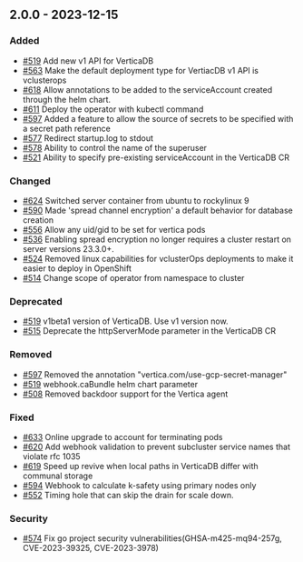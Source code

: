 ## 2.0.0 - 2023-12-15
### Added
* [#519](https://github.com/vertica/vertica-kubernetes/issues/519) Add new v1 API for VerticaDB
* [#563](https://github.com/vertica/vertica-kubernetes/issues/563) Make the default deployment type for VertiacDB v1 API is vclusterops
* [#618](https://github.com/vertica/vertica-kubernetes/issues/618) Allow annotations to be added to the serviceAccount created through the helm chart.
* [#611](https://github.com/vertica/vertica-kubernetes/issues/611) Deploy the operator with kubectl command
* [#597](https://github.com/vertica/vertica-kubernetes/issues/597) Added a feature to allow the source of secrets to be specified with a secret path reference
* [#577](https://github.com/vertica/vertica-kubernetes/issues/577) Redirect startup.log to stdout
* [#578](https://github.com/vertica/vertica-kubernetes/issues/578) Ability to control the name of the superuser
* [#521](https://github.com/vertica/vertica-kubernetes/issues/521) Ability to specify pre-existing serviceAccount in the VerticaDB CR
### Changed
* [#624](https://github.com/vertica/vertica-kubernetes/issues/624) Switched server container from ubuntu to rockylinux 9
* [#590](https://github.com/vertica/vertica-kubernetes/issues/590) Made 'spread channel encryption' a default behavior for database creation
* [#556](https://github.com/vertica/vertica-kubernetes/issues/556) Allow any uid/gid to be set for vertica pods
* [#536](https://github.com/vertica/vertica-kubernetes/issues/536) Enabling spread encryption no longer requires a cluster restart on server versions 23.3.0+.
* [#524](https://github.com/vertica/vertica-kubernetes/issues/524) Removed linux capabilities for vclusterOps deployments to make it easier to deploy in OpenShift
* [#514](https://github.com/vertica/vertica-kubernetes/issues/514) Change scope of operator from namespace to cluster
### Deprecated
* [#519](https://github.com/vertica/vertica-kubernetes/issues/519) v1beta1 version of VerticaDB. Use v1 version now.
* [#515](https://github.com/vertica/vertica-kubernetes/issues/515) Deprecate the httpServerMode parameter in the VerticaDB CR
### Removed
* [#597](https://github.com/vertica/vertica-kubernetes/issues/597) Removed the annotation "vertica.com/use-gcp-secret-manager"
* [#519](https://github.com/vertica/vertica-kubernetes/issues/519) webhook.caBundle helm chart parameter
* [#508](https://github.com/vertica/vertica-kubernetes/issues/508) Removed backdoor support for the Vertica agent
### Fixed
* [#633](https://github.com/vertica/vertica-kubernetes/issues/633) Online upgrade to account for terminating pods
* [#620](https://github.com/vertica/vertica-kubernetes/issues/620) Add webhook validation to prevent subcluster service names that violate rfc 1035
* [#619](https://github.com/vertica/vertica-kubernetes/issues/619) Speed up revive when local paths in VerticaDB differ with communal storage
* [#594](https://github.com/vertica/vertica-kubernetes/issues/594) Webhook to calculate k-safety using primary nodes only
* [#552](https://github.com/vertica/vertica-kubernetes/issues/552) Timing hole that can skip the drain for scale down.
### Security
* [#574](https://github.com/vertica/vertica-kubernetes/issues/574) Fix go project security vulnerabilities(GHSA-m425-mq94-257g, CVE-2023-39325, CVE-2023-3978)
